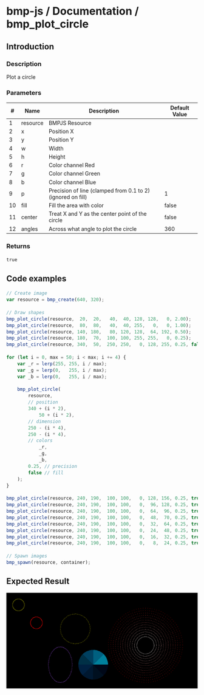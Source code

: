 # bmp-js / Documentation / bmp_plot_circle
## Introduction

### Description

Plot a circle

### Parameters

|#|Name|Description|Default Value|
|-|-|-|-|
|1|resource|BMPJS Resource||
|2|x|Position X||
|3|y|Position Y||
|4|w|Width||
|5|h|Height||
|6|r|Color channel Red||
|7|g|Color channel Green||
|8|b|Color channel Blue||
|9|p|Precision of line (clamped from 0.1 to 2) (ignored on fill)|1|
|10|fill|Fill the area with color|false|
|11|center|Treat X and Y as the center point of the circle|false|
|12|angles|Across what angle to plot the circle|360|

### Returns
`true`

## Code examples

```js
// Create image
var resource = bmp_create(640, 320);

// Draw shapes
bmp_plot_circle(resource,  20,  20,   40,  40, 128, 128,   0, 2.00);
bmp_plot_circle(resource,  80,  80,   40,  40, 255,   0,   0, 1.00);
bmp_plot_circle(resource, 140, 180,   80, 120, 128,  64, 192, 0.50);
bmp_plot_circle(resource, 180,  70,  100, 100, 255, 255,   0, 0.25);
bmp_plot_circle(resource, 340,  50,  250, 250,   0, 128, 255, 0.25, false);

for (let i = 0, max = 50; i < max; i += 4) {
    var _r = lerp(255, 255, i / max);
    var _g = lerp(0,   255, i / max);
    var _b = lerp(0,   255, i / max);

    bmp_plot_circle(
        resource,
        // position
        340 + (i * 2),
            50 + (i * 2),
        // dimension
        250 - (i * 4),
        250 - (i * 4),
        // colors
            _r,
            _g,
            _b,
        0.25, // precision
        false // fill
    );
}

bmp_plot_circle(resource, 240, 190,  100, 100,   0, 128, 156, 0.25, true, false, 360);
bmp_plot_circle(resource, 240, 190,  100, 100,   0,  96, 128, 0.25, true, false, 315);
bmp_plot_circle(resource, 240, 190,  100, 100,   0,  64,  96, 0.25, true, false, 270);
bmp_plot_circle(resource, 240, 190,  100, 100,   0,  48,  70, 0.25, true, false, 225);
bmp_plot_circle(resource, 240, 190,  100, 100,   0,  32,  64, 0.25, true, false, 180);
bmp_plot_circle(resource, 240, 190,  100, 100,   0,  24,  48, 0.25, true, false, 135);
bmp_plot_circle(resource, 240, 190,  100, 100,   0,  16,  32, 0.25, true, false,  90);
bmp_plot_circle(resource, 240, 190,  100, 100,   0,   8,  24, 0.25, true, false,  45);

// Spawn images
bmp_spawn(resource, container);
```

## Expected Result

![expected-result](./img/038.png)
